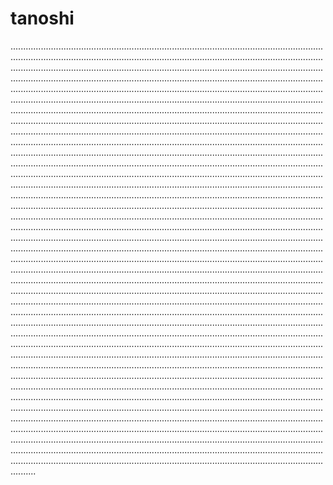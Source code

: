 # tanoshi

..........................................................................................................................................................................................................................................................................................................................................................................................................................................................................................................................................................................................................................................................................................................................................................................................................................................................................................................................................................................................................................................................................................................................................................................................................................................................................................................................................................................................................................................................................................................................................................................................................................................................................................................................................................................................................................................................................................................................................................................................................................................................................................................................................................................................................................................................................................................................................................................................................................................................................................................................................................................................................................................................................................................................................................................................................................................................................................................................................................................................................................................................................................................................................................................................................................................................................................................................................................................................................................................................................................................................................................................................................................................................................................................................................................................................................................................................................................................................................................................................................................................................................................................................................................................................................................................................................................................................................................................................................................................................................................................................................................................................................................................................................................................................................................................................................................................................................................................................................................................................................................................................................................................................................................................